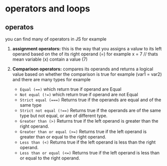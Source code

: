 # operators and loops #

## operatos 
you can find many of operators in JS for example
<br>

1. **assignment operators:** this is the way that you assigns a valuw to its left operand based on the of its right operand (=) 
  for example x = 7 // thats mean variable (x) contain a value (7)

2. **Comparison operators:** compares its operands and returns a logical value based on whether the comparison is true for example (var1 = var2) and there are many types for example

      - `Equal (==)` which return true if operand are Equal
      - `Not equal (!=)` which return true if operand are not Equal
      - `Strict equal (===)` Returns true if the operands are equal and of the same type
      - `Strict not equal (!==)` Returns true if the operands are of the same type but not equal, or are of different type.
      - `Greater than (>)` Returns true if the left operand is greater than the right operand.	
      - `Greater than or equal (>=)` Returns true if the left operand is greater than or equal to the right operand.	
      - `Less than (<)` Returns true if the left operand is less than the right operand.	
      - `Less than or equal (<=)` Returns true if the left operand is less than or equal to the right operand.	
      
        




